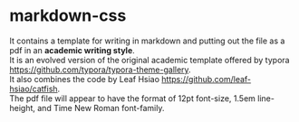 # markdown-css 
It contains a template for writing in markdown and putting out the file as a pdf in an <strong>academic writing style</strong>.  
It is an evolved version of the original academic template offered by typora https://github.com/typora/typora-theme-gallery.  
It also combines the code by Leaf Hsiao https://github.com/leaf-hsiao/catfish.  
The pdf file will appear to have the format of 12pt font-size, 1.5em line-height, and Time New Roman font-family.  

